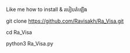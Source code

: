 Like me
 how to install & របៀបតំឡើង


git clone https://github.com/Ravisakh/Ra_Visa.git




cd Ra_Visa




python3 Ra_Visa.py
